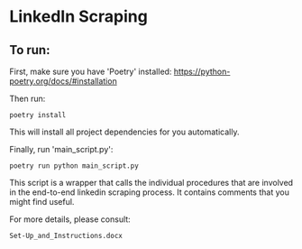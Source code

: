 # LinkedIn Scraping

## To run:

First, make sure you have 'Poetry' installed:
https://python-poetry.org/docs/#installation

Then run:
```
poetry install
```

This will install all project dependencies for you automatically.

Finally, run 'main_script.py':
```
poetry run python main_script.py
```
This script is a wrapper that calls the individual procedures that are involved in the end-to-end linkedin scraping process. It contains comments that you might find useful.

For more details, please consult:
```
Set-Up_and_Instructions.docx
```


